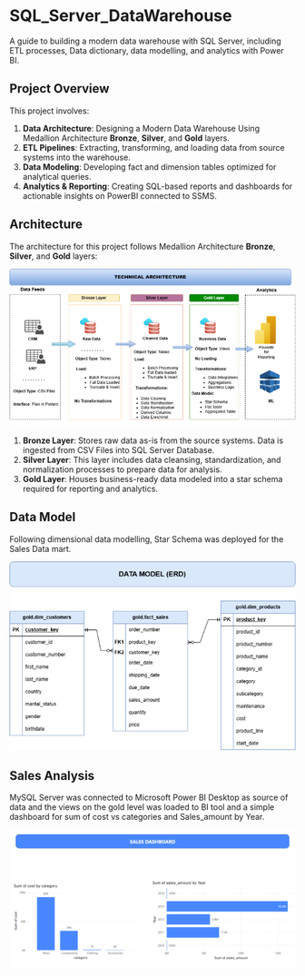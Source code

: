 # SQL_Server_DataWarehouse
A guide to building a modern data warehouse with SQL Server, including ETL processes, Data dictionary, data modelling, and analytics with Power BI.

## Project Overview

This project involves:

1. **Data Architecture**: Designing a Modern Data Warehouse Using Medallion Architecture **Bronze**, **Silver**, and **Gold** layers.
2. **ETL Pipelines**: Extracting, transforming, and loading data from source systems into the warehouse.
3. **Data Modeling**: Developing fact and dimension tables optimized for analytical queries.
4. **Analytics & Reporting**: Creating SQL-based reports and dashboards for actionable insights on PowerBI connected to SSMS.


## Architecture

The architecture for this project follows Medallion Architecture **Bronze**, **Silver**, and **Gold** layers:

![Data Architecture](images/diagram.png)

1. **Bronze Layer**: Stores raw data as-is from the source systems. Data is ingested from CSV Files into SQL Server Database.
2. **Silver Layer**: This layer includes data cleansing, standardization, and normalization processes to prepare data for analysis.
3. **Gold Layer**: Houses business-ready data modeled into a star schema required for reporting and analytics.


## Data Model

Following dimensional data modelling, Star Schema was deployed for the Sales Data mart.

![Data Model](images/data_model.png)


## Sales Analysis

MySQL Server was connected to Microsoft Power BI Desktop as source of data and the views on the gold level was loaded to BI tool and a simple dashboard for sum of cost vs categories and Sales_amount by Year.

![Data Analysis](images/Sales_dashboard.png)
